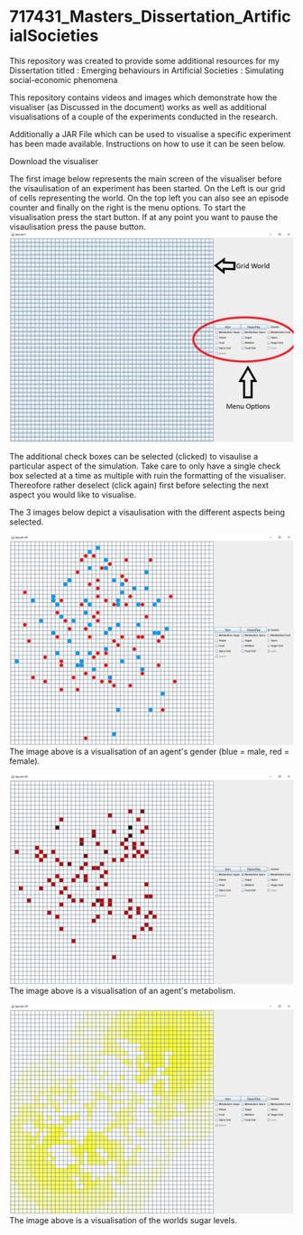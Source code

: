# 717431_Masters_Dissertation_ArtificialSocieties
This repository was created to provide some additional resources for my Dissertation titled : Emerging behaviours in Artificial Societies : Simulating social-economic phenomena

This repository contains videos and images which demonstrate how the visualiser (as Discussed in the document) works as well as additional
visualisations of a couple of the experiments conducted in the research.

Additionally a JAR File which can be used to visualise a specific experiment has been made available. Instructions on how to use it can be seen below.

Download the visualiser 


The first image below represents the main screen of the visualiser before the visaulisation of an experiment has been started. On the Left is our grid of cells representing the world. On the top left you can also see an episode counter and finally on the right is the menu options. To start the visualisation press the start button. If at any point you want to pause the visaulisation press the pause button.
![alt text](https://github.com/BrandenIngram/717431_Masters_Dissertation_ArtificialSocieties/blob/master/standalonemenu.png)

The additional check boxes can be selected (clicked) to visaulise a particular aspect of the simulation. Take care to only have a single check box selected at a time as multiple with ruin the formatting of the visualiser. Thereofore rather deselect (click again) first before selecting the next aspect you would like to visualise.

The 3 images below depict a visaulisation with the different aspects being selected.

![alt text](https://github.com/BrandenIngram/717431_Masters_Dissertation_ArtificialSocieties/blob/master/standalonesgender.png)
The image above is a visualisation of an agent's gender (blue = male, red = female).

![alt text](https://github.com/BrandenIngram/717431_Masters_Dissertation_ArtificialSocieties/blob/master/standalonespicemeta2.png)
The image above is a visualisation of an agent's metabolism.

![alt text](https://github.com/BrandenIngram/717431_Masters_Dissertation_ArtificialSocieties/blob/master/standalonessugargrid.png)
The image above is a visualisation of the worlds sugar levels.
